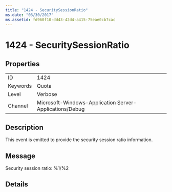 ```yaml
---
title: "1424 - SecuritySessionRatio"
ms.date: "03/30/2017"
ms.assetid: fd960f10-dd43-42d4-a415-75eae0cb7cac
---
```

# 1424 - SecuritySessionRatio

## Properties  
  
|||  
|-|-|  
|ID|1424|  
|Keywords|Quota|  
|Level|Verbose|  
|Channel|Microsoft-Windows-Application Server-Applications/Debug|  
  
## Description  

 This event is emitted to provide the security session ratio information.  
  
## Message  

 Security session ratio: %1/%2  
  
## Details
